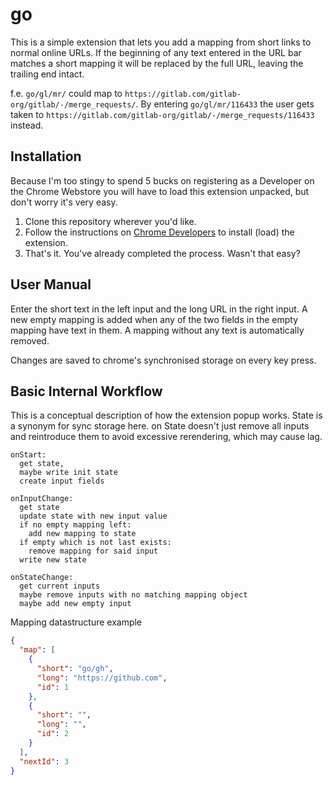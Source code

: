 # go

This is a simple extension that lets you add a mapping from short links to normal online URLs. If the beginning of any text entered in the URL bar matches a short mapping it will be replaced by the full URL, leaving the trailing end intact.

f.e. `go/gl/mr/` could map to `https://gitlab.com/gitlab-org/gitlab/-/merge_requests/`. By entering `go/gl/mr/116433` the user gets taken to `https://gitlab.com/gitlab-org/gitlab/-/merge_requests/116433` instead.

## Installation

Because I'm too stingy to spend 5 bucks on registering as a Developer on the Chrome Webstore you will have to load this extension unpacked, but don't worry it's very easy.

1. Clone this repository wherever you'd like.
2. Follow the instructions on [Chrome Developers](https://developer.chrome.com/docs/extensions/mv3/getstarted/development-basics/#load-unpacked) to install (load) the extension.
3. That's it. You've already completed the process. Wasn't that easy?

## User Manual

Enter the short text in the left input and the long URL in the right input. A new empty mapping is added when any of the two fields in the empty mapping have text in them. A mapping without any text is automatically removed.

Changes are saved to chrome's synchronised storage on every key press.

## Basic Internal Workflow

This is a conceptual description of how the extension popup works. State is a synonym for sync storage here. on State doesn't just remove all inputs and reintroduce them to avoid excessive rerendering, which may cause lag.

```
onStart:
  get state,
  maybe write init state
  create input fields
  
onInputChange:
  get state
  update state with new input value
  if no empty mapping left:
    add new mapping to state
  if empty which is not last exists:
    remove mapping for said input
  write new state
  
onStateChange:
  get current inputs
  maybe remove inputs with no matching mapping object
  maybe add new empty input
```

Mapping datastructure example

```json
{
  "map": [
    {
      "short": "go/gh",
      "long": "https://github.com",
      "id": 1
    },
    {
      "short": "",
      "long": "",
      "id": 2
    }
  ],
  "nextId": 3
}
```

